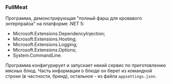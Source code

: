 ﻿### FullMeat

Программа, демонстрирующая "полный фарш для кровавого энтерпрайза" на платформе .NET 5:

* Microsoft.Extensions.DependencyInjection;
* Microsoft.Extensions.Hosting;
* Microsoft.Extensions.Logging;  
* Microsoft.Extensions.Options;
* System.CommandLine.

Программа конфигурирует и запускает некий сервис по приготовлению мясных блюд. Часть информации о блюде он берет из командной строки (в частности, бренд), остальное - из файла `appsettings.json`.
